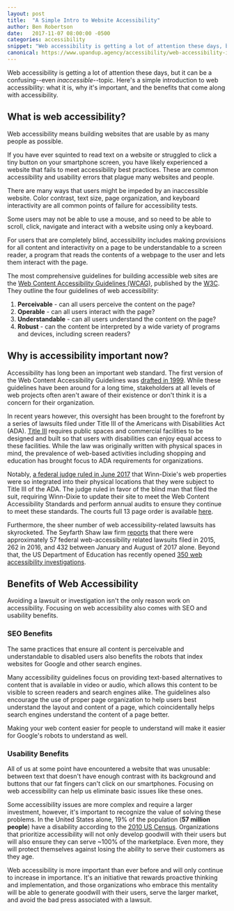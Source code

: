 ```yaml
---
layout: post
title:  "A Simple Intro to Website Accessibility"
author: Ben Robertson
date:   2017-11-07 08:00:00 -0500
categories: accessibility
snippet: "Web accessibility is getting a lot of attention these days, but it can be a confusing--even inaccessible--topic. Here's a simple introduction to web accessibility."
canonical: https://www.upandup.agency/accessibility/web-accessibility-intro
---
```


Web accessibility is getting a lot of attention these days, but it can be a confusing--even *inaccessible*--topic. Here's a simple introduction to web accessibility: what it is, why it's important, and the benefits that come along with accessibility.

## What is web accessibility?
Web accessibility means building websites that are usable by as many people as possible.

If you have ever squinted to read text on a website or struggled to click a tiny button on your smartphone screen, you have likely experienced a website that fails to meet accessibility best practices. These are common accessibility and usability errors that plague many websites and people.

There are many ways that users might be impeded by an inaccessible website. Color contrast, text size, page organization, and keyboard interactivity are all common points of failure for accessibility tests.

Some users may not be able to use a mouse, and so need to be able to scroll, click, navigate and interact with a website using only a keyboard.

For users that are completely blind, accessibility includes making provisions for all content and interactivity on a page to be understandable to a screen reader, a program that reads the contents of a webpage to the user and lets them interact with the page.

The most comprehensive guidelines for building accessible web sites are the [Web Content Accessibility Guidelines (WCAG)](https://www.w3.org/TR/WCAG20/), published by the [W3C](https://www.w3.org/). They outline the four guidelines of web accessibility:

1. **Perceivable** - can all users perceive the content on the page?
2. **Operable** - can all users interact with the page?
3. **Understandable** - can all users understand the content on the page?
4. **Robust** - can the content be interpreted by a wide variety of programs and devices, including screen readers?

## Why is accessibility important now?
Accessibility has long been an important web standard. The first version of the Web Content Accessibility Guidelines was [drafted in 1999](https://www.w3.org/TR/WCAG10/). While these guidelines have been around for a long time, stakeholders at all levels of web projects often aren't aware of their existence or don't think it is a concern for their organization.

In recent years however, this oversight has been brought to the forefront by a series of lawsuits filed under Title III of the Americans with Disabilities Act (ADA). [Title III](https://www.ada.gov/regs2010/2010ADAStandards/2010ADAstandards.htm) requires public spaces and commercial facilities to be designed and built so that users with disabilities can enjoy equal access to these facilities. While the law was originally written with physical spaces in mind, the prevalence of web-based activities including shopping and education has brought focus to ADA requirements for organizations.

Notably, [a federal judge ruled in June 2017](https://www.forbes.com/sites/legalnewsline/2017/06/13/first-of-its-kind-trial-goes-plaintiffs-way-winn-dixie-must-update-website-for-the-blind/) that Winn-Dixie's web properties were so integrated into their physical locations that they were subject to Title III of the ADA. The judge ruled in favor of the blind man that filed the suit, requiring Winn-Dixie to update their site to meet the Web Content Accessibility Standards and perform annual audits to ensure they continue to meet these standards. The courts full 13 page order is available [here](http://www.adatitleiii.com/wp-content/uploads/sites/121/2017/06/16-cv-23020-63-Verdict-Order_WinnDixie.pdf).

Furthermore, the sheer number of web accessibility-related lawsuits has skyrocketed. The Seyfarth Shaw law firm [reports](https://www.adatitleiii.com/2017/08/website-accessibility-lawsuit-filings-still-going-strong/) that there were approximately 57 federal web-accessibility related lawsuits filed in 2015, 262 in 2016, and 432 between January and August of 2017 alone. Beyond that, the US Department of Education has recently opened [350 web accessibility investigations](http://legalnewsline.com/stories/510738182-department-of-education-increases-investigations-into-website-compliance-with-ada).

## Benefits of Web Accessibility
Avoiding a lawsuit or investigation isn't the only reason work on accessibility. Focusing on web accessibility also comes with SEO and usability benefits.

### SEO Benefits
The same practices that ensure all content is perceivable and understandable to disabled users also benefits the robots that index websites for Google and other search engines.

Many accessibility guidelines focus on providing text-based alternatives to content that is available in video or audio, which allows this content to be visible to screen readers and search engines alike. The guidelines also encourage the use of proper page organization to help users best understand the layout and content of a page, which coincidentally helps search engines understand the content of a page better.

Making your web content easier for people to understand will make it easier for Google's robots to understand as well.

### Usability Benefits
All of us at some point have encountered a website that was unusable: between text that doesn't have enough contrast with its background and buttons that our fat fingers can't click on our smartphones. Focusing on web accessibility can help us eliminate basic issues like these ones.

Some accessibility issues are more complex and require a larger investment, however, it's important to recognize the value of solving these problems. In the United States alone, 19% of the population (**57 million people**) have a disability according to the [2010 US Census](https://www.census.gov/newsroom/releases/archives/miscellaneous/cb12-134.html). Organizations that prioritize accessibility will not only develop goodwill with their users but will also ensure they can serve ~100% of the marketplace. Even more, they will protect themselves against losing the ability to serve their customers as they age.

Web accessibility is more important than ever before and will only continue to increase in importance. It's an initiative that rewards proactive thinking and implementation, and those organizations who embrace this mentality will be able to generate goodwill with their users, serve the larger market, and avoid the bad press associated with a lawsuit.

